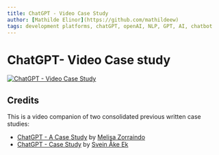 ```yaml
---
title: ChatGPT - Video Case Study
author: [Mathilde Elinor](https://github.com/mathildeew) 
tags: development platforms, chatGPT, openAI, NLP, GPT, AI, chatbot
---
```


# ChatGPT- Video Case study
[![ChatGPT - Video Case Study](https://user-images.githubusercontent.com/94295012/234562826-6e05629f-9afc-494c-ba05-4e83db361370.png)](https://www.youtube.com/watch?v=iSbtG5SBL9Q)

## Credits
This is a video companion of two consolidated previous written case studies:

- [ChatGPT - A Case Study](https://github.com/mathildeew/development-platforms/blob/1a7f6b6e962150b8fbffcf68bc2d8e65c78888a7/case-studies/openai/chatgpt/archive/chatGPT-case-study-Melisa-Zorraindo.md) by [Melisa Zorraindo](https://github.com/melisa-zorraindo)
- [ChatGPT - Case Study](https://github.com/mathildeew/development-platforms/blob/00d3f3815a4f3eb9648dc8d20fa5c9ed5188f305/case-studies/openai/chatgpt/archive/chatGPT-case-study.md) by [Svein Åke Ek](https://github.com/akeek)
